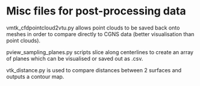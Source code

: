 # Misc files for post-processing data

vmtk_cfdpointcloud2vtu.py allows point clouds to be saved back onto meshes in order to compare directly to CGNS data (better visualisation than point clouds).  

pview_sampling_planes.py scripts slice along centerlines to create an array of planes which can be visualised or saved out as .csv.  

vtk_distance.py is used to compare distances between 2 surfaces and outputs a contour map.

